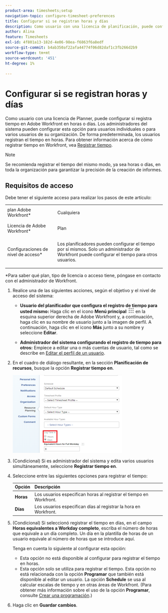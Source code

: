 ```yaml
---
product-area: timesheets;setup
navigation-topic: configure-timesheet-preferences
title: Configurar si se registran horas y días
description: Como usuario con una licencia de planificación, puede configurar si registra tiempo en Adobe Workfront en horas o días. Los administradores del sistema pueden configurar esta opción para usuarios individuales o para varios usuarios de su organización. De forma predeterminada, los usuarios registran el tiempo en horas.
author: Alina
feature: Timesheets
exl-id: 4f801a13-182d-4e06-98ea-f6863f6a8edf
source-git-commit: b4ab350af22afa44774f06d82daf1c3fb266d2b9
workflow-type: tm+mt
source-wordcount: '451'
ht-degree: 1%

---
```


# Configurar si se registran horas y días

Como usuario con una licencia de Planner, puede configurar si registra tiempo en Adobe Workfront en horas o días. Los administradores del sistema pueden configurar esta opción para usuarios individuales o para varios usuarios de su organización. De forma predeterminada, los usuarios registran el tiempo en horas. Para obtener información acerca de cómo registrar tiempo en Workfront, vea [Registrar tiempo](../../timesheets/create-and-manage-timesheets/log-time.md).

>[!NOTE]
>
>Se recomienda registrar el tiempo del mismo modo, ya sea horas o días, en toda la organización para garantizar la precisión de la creación de informes.

## Requisitos de acceso

Debe tener el siguiente acceso para realizar los pasos de este artículo:

<table style="table-layout:auto"> 
 <col> 
 </col> 
 <col> 
 </col> 
 <tbody> 
  <tr> 
   <td role="rowheader">plan Adobe Workfront*</td> 
   <td> <p>Cualquiera</p> </td> 
  </tr> 
  <tr> 
   <td role="rowheader">Licencia de Adobe Workfront*</td> 
   <td> <p>Plan </p> </td> 
  </tr> 
  <tr data-mc-conditions=""> 
   <td role="rowheader">Configuraciones de nivel de acceso*</td> 
   <td> <p>Los planificadores pueden configurar el tiempo por sí mismos. Solo un administrador de Workfront puede configurar el tiempo para otros usuarios.</p> </td> 
  </tr> 
 </tbody> 
</table>

&#42;Para saber qué plan, tipo de licencia o acceso tiene, póngase en contacto con el administrador de Workfront.

1. Realice una de las siguientes acciones, según el objetivo y el nivel de acceso del sistema:

   * **Usuario del planificador que configura el registro de tiempo para usted mismo:** Haga clic en el icono **Menú principal** ![](assets/main-menu-icon.png) en la esquina superior derecha de Adobe Workfront y, a continuación, haga clic en su nombre de usuario junto a la imagen de perfil. A continuación, haga clic en el icono **Más** junto a su nombre y seleccione **Editar**.

   * **Administrador del sistema configurando el registro de tiempo para otros:** Empiece a editar una o más cuentas de usuario, tal como se describe en [Editar el perfil de un usuario](../../administration-and-setup/add-users/create-and-manage-users/edit-a-users-profile.md).

1. En el cuadro de diálogo resultante, en la sección **Planificación de recursos**, busque la opción **Registrar tiempo en**.

   ![](assets/new-timesheet-log-hours-350x249.png)

1. (Condicional) Si es administrador del sistema y edita varios usuarios simultáneamente, seleccione **Registrar tiempo en**.
1. Seleccione entre las siguientes opciones para registrar el tiempo:

   | Opción | Descripción |
   |---|---|
   | **Horas** | Los usuarios especifican horas al registrar el tiempo en Workfront. |
   | **Días** | Los usuarios especifican días al registrar la hora en Workfront. |

1. (Condicional) Si seleccionó registrar el tiempo en días, en el campo **Horas equivalentes a Workday completo**, escriba el número de horas que equivale a un día completo. Un día en la plantilla de horas de un usuario equivale al número de horas que se introduce aquí.

   Tenga en cuenta lo siguiente al configurar esta opción:

   * Esta opción no está disponible al configurar para registrar el tiempo en horas.
   * Esta opción solo se utiliza para registrar el tiempo. Esta opción no está relacionada con la opción **Programar** que también está disponible al editar un usuario. La opción **Schedule** se usa al calcular escalas de tiempo y en otras áreas de Workfront. (Para obtener más información sobre el uso de la opción **Programar**, consulte [Crear una programación](../../administration-and-setup/set-up-workfront/configure-timesheets-schedules/create-schedules.md).) 

1. Haga clic en **Guardar cambios**.
